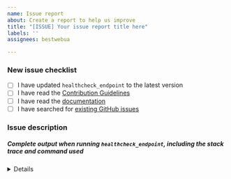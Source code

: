 ```yaml
---
name: Issue report
about: Create a report to help us improve
title: "[ISSUE] Your issue report title here"
labels: ''
assignees: bestwebua

---
```


<!-- Thanks for helping to make `healthcheck_endpoint` better! Before submit your issue, please make sure to check the following boxes by putting an x in the [ ] (don't: [x ], [ x], do: [x]) -->

### New issue checklist

- [ ] I have updated `healthcheck_endpoint` to the latest version
- [ ] I have read the [Contribution Guidelines](https://github.com/obstools/healthcheck-endpoint/blob/master/CONTRIBUTING.md)
- [ ] I have read the [documentation](https://github.com/obstools/healthcheck-endpoint/blob/master/README.md)
- [ ] I have searched for [existing GitHub issues](https://github.com/obstools/healthcheck-endpoint/issues)

<!-- Please use next pattern for your issue report title: [ISSUE] Your issue report title here -->

### Issue description
<!-- Please include what's happening, expected behavior, and any relevant code samples -->

##### Complete output when running `healthcheck_endpoint`, including the stack trace and command used

<details>

```code
  [INSERT OUTPUT HERE]
```

</details>
